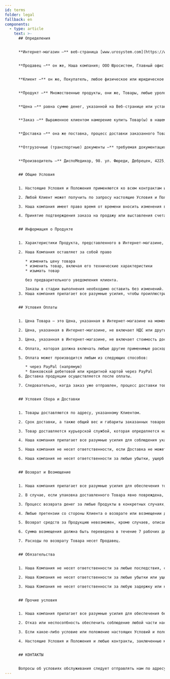 ```yaml
---
id: terms
folder: legal
fallback: en
components:
  - type: article
    text: >-
      ## Определения


      **Интернет-магазин –** веб-страница [www.urosystem.com](https://www.urosystem.com/)


      **Продавец –** он же, Наша компания; ООО Юросистем, Главный офис которой находится по адресу Парк Святого Иштвана 26, 1137 Будапешт, Венгрия, налоговый номер: HU22923820. (Urosystem Ltd. 26 Szent István park, 1137 Budapest, Hungary, EU VAT number: HU22923820)


      **Клиент –** он же, Покупатель, любое физическое или юридическое лицо, покупающее товары через Интернет-магазин.


      **Продукт –** Множественные продукты, они же, Товары, любые урологические продукты, доступные для покупки в нашем Интернет-магазине, продаваемые Нашей компанией, которые покупает Клиент.


      **Цена –** равна сумме денег, указанной на Веб-странице или установленной иным образом. 


      **Заказ –** Выраженное клиентом намерение купить Товар(ы) в нашем Интернет-магазине.


      **Доставка –** она же поставка, процесс доставки заказанного Товара Покупателю.


      **Отгрузочные (транспортные) документы –** требуемая документация, необходимая для выполнения Доставки.


      **Производитель –** ДиспоМедикор, 98. ул. Фюреди, Дебрецен, 4225, Венгрия.


      ## Общие Условия


      1. Настоящие Условия и Положения применяются ко всем контрактам и заказам, относительно продажи любых Товаров Нашей компанией Клиенту. Если между Нашей компанией и Клиентом заключен какой-либо Отдельный договор и он содержит любую информацию, которая отличается от настоящих условий и положений, применяются те положения и условия, которые изложены в Отдельном договоре. Любые условия и положения настоящих Условий и Положений, не изложенные в Отдельном договоре, также применяются к Отдельному контракту.

      2. Любой Клиент может получить по запросу настоящие Условия и Положения по электронной почте.

      3. Наша компания имеет право время от времени вносить изменения в настоящие Условия и Положения без уведомления Клиентов на прямую.  

      4. Принятие подтверждения заказа на продажу или выставления счета на Товары считается неопровержимым доказательством принятия Клиентом настоящих Условий и Положений.  


      ## Информация о Продукте


      1. Характеристики Продукта, представленного в Интернет-магазине, соответствуют фактическим характеристикам описанного Товара. Продавец или Производитель вправе вносить изменения в спецификации без уведомления Покупателей. Наша компания прилагает все разумные усилия для предоставления точной и актуальной информации обо всех продуктах, доступных в Интернет-магазине. Клиент может уточнить любые параметры, связавшись с Продавцом в случае возникновения сомнений. 

      2. Наша Компания оставляет за собой право

         * изменить цену товара
         * изменить товар, включая его технические характеристики
         * изымать товар

         без предварительного уведомления клиента.

         Заказы в стадии выполнения необходимо оставить без изменений. 
      3. Наша компания прилагает все разумные усилия, чтобы проиллюстрировать как можно точнее каждый Продукт в Интернет-магазине. Продавец не несет ответственности за незначительные различия между изображением Продукта и доставленным Продуктом, при условии если эти различия не влияют на удобство использования Продукта или спецификации, побробно описанные в Интернет-магазине. Связавшись с нашей Компанией можно уточнить все детали касательно Товара.


      ## Условия Оплаты


      1. Цена Товара – это Цена, указанная в Интернет-магазине на момент размещения заказа.

      2. Цена, указанная в Интернет-магазине, не включает НДС или другие применимые расходы.

      3. Цена, указанная в Интернет-магазине, не включает стоимость доставки, которую оплачивает Клиент. (EXШ)

      4. Оплата, которая должна включать любые другие применимые расходы, включая, в частности, расходы, описанные в пунктах (2) и (3), должна быть произведена сразу после подтверждения заказа.

      5. Оплата может производится любым из следующих способов:

         * через PayPal (напрямую)
         * банковской дебетовой или кредитной картой через PayPal
      6. Доставка продукции осуществляется после оплаты.

      7. Следовательно, когда заказ уже отправлен, процесс доставки товаров покупателю запускается мгновенно. По этой причине заказы, переданные на доставку не могут быть отозваны. 


      ## Условия Сбора и Доставки


      1. Товары доставляются по адресу, указанному Клиентом.

      2. Срок доставки, а также общий вес и габариты заказанных товаров должны быть указаны Продавцом при оформлении заказа.

      3. Товар доставляется курьерской службой, которая определяется на момент заказа по усмотрению покупателя по цене, указанной при заказе товара на условиях DDU (Поставка без оплаты пошлин). 

      4. Наша компания прилагает все разумные усилия для соблюдения указанного срока доставки и отправки Товаров в идеальном состоянии. Если Продавец осознает, что Товар не будет доставлен в течение заранее указанного периода времени, Покупатель должен быть проинформирован об этом.

      5. Наша компания не несет ответственности, если Доставка не может быть завершена по независящим от нее причинам.

      6. Наша компания не несет ответственности за любые убытки, ущерб или расходы, понесенные Покупателем или любой третьей стороной (включая, в частности, транспортную компанию, которой поручена доставка). 


      ## Возврат и Возмещение


      1. Наша компания прилагает все разумные усилия для обеспечения того, чтобы все приобретенные товары были доставлены в идеальном состоянии. После завершения отгрузки Клиент должен проверить, были ли заказанные товары доставлены в соответствующем  количестве и идеальном состоянии.

      2. В случае, если упаковка доставленного Товара явно повреждена, мы рекомендуем не принимать посылку. Поскольку Товар, который поставляет Компания, является стерильным, обмен невозможен.

      3. Процесс возврата денег за любые Продукты в конкретных случаях, описанных в пункте (2), подлежит утверждению нашей Компанией. 

      4. Любые претензии со стороны Клиента о возврате или возмещении должны быть представлены Продавцу в течение 14 дней после завершения доставки.

      5. Возврат средств за Продукцию невозможен, кроме случаев, описанных в пункте (2).

      6. Сумма возмещения должна быть переведена в течение 7 рабочих дней после того, как Компания была проинформирована поставщиком услуг по доставке о сбое доставки из-за отказа в приеме, произошедшего из-за поврежденной упаковки, а также банковские реквизиты Клиента доступны для Продавца. 

      7. Расходы по возврату Товара несет Продавец.


      ## Обязательства


      1. Наша Компания не несет ответственности за любые последствия, сделанные Покупателем, или любой из сторон, участвующих в процессе выполнения Заказа относительно качества или технических характеристик Продуктов, или их пригодности для любых целей, в которых Клиент намерен их использовать.

      2. Наша Компания не несет ответственности за любые убытки или ущерб, понесенные Клиентом в результате ненадлежащего использования Продуктов.

      3. Наша Компания не несет ответственности за любую задержку или невыполнение каких-либо обязательств, указанных в настоящих Условиях и положениях, если это вызвано форс-мажорными обстоятельствами, включая, в часности, следующие: аварии, стихийные бедствия, поломки оборудования, недоступность сырья, забастовка, стихийные бедствия. Если какая-либо задержка сохраняется в течение определенного времени, который Наша компания считает необоснованным, или если любые усилия, предпринятые для преодоления препятствий, вызванных форс-мажорными обстоятельствами, бесполезны, Продавец может расторгнуть договор без какой-либо ответственности. 


      ## Прочие условия


      1. Наша компания прилагает все разумные усилия для обеспечения безопасности Интернет-магазина. За любые убытки и ущерб, вызванные использованием Интернет-магазина, наша Компания ответственности не несет.

      2. Отказ или неспосопбность обеспечить соблюдение любой части настоящих Условий и Положений любой из сторон не должно трактоваться как отказ от других частей настоящих Условий, ни как отказ от той же части в любое время в конечном итоге.

      3. Если какое-либо условие или положение настоящих Условий и положений становится недействительным, не имеющим юридической силы или незаконным по любой причине и любой инстанцией, остальная часть настоящих Условий и Положений остается в силе.

      4. Настоящие Условия и Положения и любые контракты, заключенные между Нашей компанией и Клиентом, регулируются и толкуются в соответствии с законодательством Венгрии. Настоящим стороны подчиняются исключительной юрисдикции Конституционного суда Венгрии. 


      ## КОНТАКТЫ


      Вопросы об условиях обслуживания следует отправлять нам по адресу [mail@urosystem.ru](mail@urosystem.ru).
---
```

